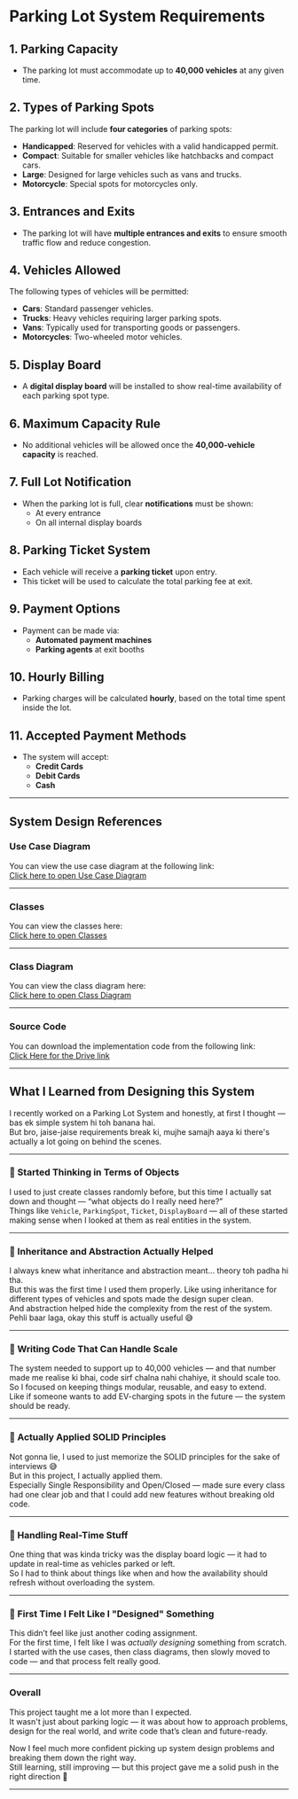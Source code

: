 # Parking Lot System Requirements

## 1. Parking Capacity
- The parking lot must accommodate up to **40,000 vehicles** at any given time.

## 2. Types of Parking Spots
The parking lot will include **four categories** of parking spots:
- **Handicapped**: Reserved for vehicles with a valid handicapped permit.
- **Compact**: Suitable for smaller vehicles like hatchbacks and compact cars.
- **Large**: Designed for large vehicles such as vans and trucks.
- **Motorcycle**: Special spots for motorcycles only.

## 3. Entrances and Exits
- The parking lot will have **multiple entrances and exits** to ensure smooth traffic flow and reduce congestion.

## 4. Vehicles Allowed
The following types of vehicles will be permitted:
- **Cars**: Standard passenger vehicles.
- **Trucks**: Heavy vehicles requiring larger parking spots.
- **Vans**: Typically used for transporting goods or passengers.
- **Motorcycles**: Two-wheeled motor vehicles.

## 5. Display Board
- A **digital display board** will be installed to show real-time availability of each parking spot type.

## 6. Maximum Capacity Rule
- No additional vehicles will be allowed once the **40,000-vehicle capacity** is reached.

## 7. Full Lot Notification
- When the parking lot is full, clear **notifications** must be shown:
  - At every entrance
  - On all internal display boards

## 8. Parking Ticket System
- Each vehicle will receive a **parking ticket** upon entry.
- This ticket will be used to calculate the total parking fee at exit.

## 9. Payment Options
- Payment can be made via:
  - **Automated payment machines**
  - **Parking agents** at exit booths

## 10. Hourly Billing
- Parking charges will be calculated **hourly**, based on the total time spent inside the lot.

## 11. Accepted Payment Methods
- The system will accept:
  - **Credit Cards**
  - **Debit Cards**
  - **Cash**

---

## System Design References

###  Use Case Diagram  
You can view the use case diagram at the following link:  
[Click here to open Use Case Diagram](https://viewer.diagrams.net/?tags=%7B%7D&lightbox=1&target=blank&highlight=0000ff&edit=_blank&layers=1&nav=1&dark=1#R%3Cmxfile%20pages%3D%222%22%3E%3Cdiagram%20name%3D%22Parking%20Lot%201%22%20id%3D%224mi7ojPFxWIzs0nfCwQq%22%3E7Vxbk6s2Ev41rso%2BDAUIcXmcGZ8kD9mqs5nd7OZRAxqbGkAOyGM7v34lEDeJc4w93Jx4Xsa0oIGvP3VLrRYr8Bwff0rRbvtPEuBoZerBcQXWK9M0gG6yf1xyEhLD0AvJJg0DIasFL%2BGfWAjL0%2FZhgLPWiZSQiIa7ttAnSYJ92pKhNCWH9mlvJGrfdYc2WBG8%2BChSpf8NA7oVUlPX64afcbjZlre2y5ZX5L9vUrJPxA0TkuCiJUalHnFqtkUBOTRE4MsKPKeE0OJXfHzGEQe2hKy47sdvtFbPnOKE9rngj%2BPRPPzrP9ZXH8KPt5eH3W%2FO5sGEhZoPFO0FGF%2BOFCdBJh6ankqQmPCRY82OXiPiv6%2FAExMJYxp2cfhjyO4J1jo72tKY%2FzTYzxwgHIgG9cHFu%2BCgZSbxGj9hEmOantgJh4ZxbAFriiNEw4%2B2JZEgxKa6tlL3lYTstqYu2GtbQo%2Fgrut4Gmwrycg%2B9bG4rgmwpMrVz6qiKN1gqqhiPxrvWYtyC15gTVsx5sq0IwbyU7ZDScuc9h97Trwnn0QkXYFHjuTmFf3AXoHdW5f%2B%2FSM3G%2BtYCX14Q3EYnYpLYpIQptrHjfYsZwRv1XfHQk7xkT6gKNwkRUPGcKCNpgPzKw8x8ytFc0K4IG8vH5P92hT%2FoeyIIAOIS%2FOeVB2VgMEcMiZZ89%2B8i0COCmTQnzvXqM4tyXqVGrNWUximaqkbCrtUDVGY5EdPGU3Ju%2FBJvNXIpW%2Bskz3nduOywuUwcQEwF0X4LX%2FYpw%2Bc0pD5uceqKQ6DIBLKmeHCZPNvsstbHoym9BehYg2a0l9zH1iLU0IRRa%2Fi2fVcFqFXHH0lWUhDUtwzLa962nHmZ%2BWLQm5OuBYtKX0mCXthFAqkMcroAWe0gUT91mGyxWlYtDUAZu%2BLj71MWDVV1qsdDeR9ujrTra2tn2oxsBvyQ2WiXAZho22LK9QKfXUTymrxpnF7mVr5YcWvprDNenGe0j0KJ8B8SuEHyr4kefjaTXOnfdiGFL8UnXstOmTDp3%2FTiwsbfM%2BPi9Yc2YbDhOV4oOHnK%2F%2B8bcTfKvx2%2BfmWU73UgzqKB33cYOGsm1CxYL7jP%2Fdx9OhT7kGrvvZLi%2F8sWBJKSbySOyNYUzICpKYEqa1CCjoRHQlQVwH0eZ8xPHB6s5i65syYeipJgzhMbgZQD7YBtecmael3Goi%2BnDKK45uF1JsdUlOBlKJ3zEd8of%2BOVY%2FKdLLpHp4k8ACpRzueipahTwqXOnTP%2FHzIvgC4qiCyHLjUsLJDp7grUs8JlNvRC6cFylQ9G3vD9%2FyttqEf4VnxctzzxPImhctQ4PJRGizKWXWRalqQVNfuo2w7L5O8pYFkKSCpAP0lM2qWIZnC9TTbbGvpm1JTHKon2WvkhJqpzgfHsyIzXnr6n2jKD37nLRosD9fH5pnr0znrF%2BD0CKNz0ETpsZ6uGVfSREnidlBubKaoIxKFKXlar53UK4xdJ%2FREOq9M5olUnjqHEGm8VhIvT%2BG1E3g8Tycl7wpRnbgrOBRJk5ciZVcl7Njjw6cVXK%2BURF0jTddO0tUpumGioORVnA4HD80OD%2B%2BO5eDVWfjd4AMaXE4OeqDD4HBCgwN1qex7sUCY9by3Z27P8Noe33bcMz4%2FP%2FrK0GbvhtNPBwLzikDQhT0cJjYAR9ecdneXA3%2Ff0ABsTzO9xp%2FkRSyNeZLqT3rSkWMG6FqvG4ZRlimNIbxzo4jLGLUQokDP0xw4DFMYDTRT0mVPu34LLhtu3gmhrsEDfRg2MEXavGSw1Gn2p8hwDGnBBVs3xXFBBcsThzUR%2BMGpcdCbBgW8PYZNC%2BGLbRjdo4yLvYesyJx2pmoBhS0R2fBFIZ3fy9TZEdnPnHaXFimq4dtcSRpLTdJ8hPjAJI%2B%2Bz3rPzNlk6zxc02aTLXUIvN8FiOKFIObIq99diBmTIqYO8VAQVJ0yJkH4xl8gzUGcs29KZOtak52YbOpgqAldimPywYmXj1MqMY9WM3MQLg1INTXVCSTqrHSZ0%2BMtADs1y%2BOjyN9HhdObvdvaUpbE0DvSJJPG1NLlNleyt4TH1Lc9v3pOekFHGtN7HQuOLpwSLXXBEWVZXqzJ3%2FU9TDYcrx2Zt2NaYHE0U2dHgmboA4VRUZNqo5hjkbxmu1VHveOcC5RdzJsWQHXsy%2Fw%2FLjzaEqpO5Iz%2F7IjZal9VAVrahHwh82xgW5oL6kSrbrVtC6y2xv7p3e%2FrnXgWXi463iny%2BdTd1ZxQFE1NAjUVo5DgvjL4mcAgzbDmXhm0e9T63A0%2B4Nq%2FNbfBB14Krty8YdktNw%2BBc7Gfb6z6VEs8v68aVUWXlhGdzemXDu%2FsMnOZpF5IxAGup5mg25dcPBBRdcGJi9XsgZeTl83KhXAIMru7EoWuHLd0qDImZtDA6893BvVgkONYQzGoQ9XUDOpRBnln0AhxzHEbNU62NFy6dnJ9Ru%2FU86oeFZd3bo0Q3xxvGD516ZqYQ466OnHn0BQRbigOdemamkM98jvDbwqROKGf4cTABcIzbhQxAdDctsVt4F7Hng5djqxrbPbck0XjJot67ISHXR8VGStZ5NzIpErX3ZaD0aDtTOtkyq6xkLAFoKVZ7W0I3tXbEDp0lfmaqRzPjUzNRufhQuiV7zcAw9Ar3wdhS%2FSatlzduZHZ2d%2BFXi6AWrkJ%2FbP0cgEbdMvea1p6uTcycbM9efe24w1Kr1uLonI9bF06dvHUz7SYdSRl%2BsQ0HKsG6NZouBB2WVLUu55dliM5y6kdnDkos75puLOrueWKwUIs7MnVPLal6VdO%2F125CLOs3JjKxpdlji7Y38k3Nrf6uwXNQfv7Wdp4PcOTvawaAE%2FergG9K7lly1VJ0%2BaV3Ms%2BOHQRtxwplkCwUG4ta%2BjjSdtZHCip6M0t%2BTtpcpAbm1tj1TvxLy60Rj3MgoPVtQ5Xt%2BQsilbyB%2BGgcyWtTOnrWlUN3VS0GqtgSZeqpaE%2BYLn0%2BS3ubk9aLeyjK3KVpXstraQMvCPvyLiaVivxvfPG6fWXzsGX%2FwM%3D%3C%2Fdiagram%3E%3Cdiagram%20id%3D%22A038mI5rNn6LkVU-p_f-%22%20name%3D%22Parking%20Lot%202%22%3E7V1bd6M4Ev41Pmf2ITncMY%2B%2BdGbmnHRvttM7O71vMii2TjBiQY7t%2BfUrcTMIfA1gwdAPHVNgFar6qqQqleSROlvvfg2Av%2FqKHeiOFMnZjdT5SFEMQ5boH0bZxxRNMxPKMkBOTJMPhFf0F0yI6WMb5MCw8CDB2CXILxJt7HnQJgUaCAK8LT72ht0iVx8sYYnwagO3TP0PcsgqoSqSdLjxG0TLVcraUpI7a5A%2BnRDCFXDwNkdSv4zUWYAxiT%2BtdzPoMvGlgom%2F93TkbvZmAfTIJV%2F450b7%2BSzJwc%2FJ5L%2F6ExgT%2FK8%2FH7S4lQ%2FgbpIejxTDpe1NffbKZJ8Iwvjfhr3ndA2CJfJG6kTyd9nlA8E%2BJWkRicAdeQAuWrKnbPpuMKDUQwv00zL5G%2FFZ5AhgTduZuuUrsAhJAKh%2BU2rxG9HVH3CFbPq6SbtUEAueF6X5PG0VsI6mwEvfUs6%2FcIUcFjhwYPCQ3JiE2GViPtHNa8TpwjeSybPcpIuoWEP4DdNnolYD5C371UUQhhRAP5D9Dskv%2F4j7%2BYEp%2F8peKgXGygcMCKImPIlBOI%2FQOU0gOY85TzF96s2N7PENUTuhUiJr%2Bmcu04%2FbFSLw1Qc2a3FLXVvGJm9uiQUydnCXIyXm9yvEa0iCPX0kuasoVuILEneoSmpC2OacyzihrXJ%2BJf0iSPzZMmv8YPH0Q2L0VzgAXRwHMANBeLn1dkXpsmVySlf0CqVrFUpXm1K6IY7SfwQb%2B72HaleyKYI4ajfFUfsfwOuj0jVFOKWPxVH6V0xwYO%2FpJK2PujdU4XQvyyXlf9kR6DlhSa6UOGHxEr1auNh%2Bp0KhpCQgk4348ikS5lwqCjTAG8%2BBTnID7hD5k31%2B1CU9uf4ZXSvj9Hq%2Byz083%2BcuXmCAaN8ZoiLaUcWEeBPY8FTflfhB6BQivKP6e5AeJUm1yhozEu0E0AUEfRQDwyqVJSxeMKLvfMCHalqPus5BROZUH3cr%2BWo%2BmCu3Ni42JStcU4RaLiQnmkofxG9vISw8E4EtE9En8KdUOB8OeC7y6KcpjWLwexZjM1gxy51hFzMoeDh6iDNz3heskeO4UWPUumlM9IP5hvmDfKA8R1%2BcqwfK98QM1QjIBBCwiN6Mgc8FC%2Bi%2B4BARhFn7Qfzs1GcCjISnT0f6PKIEZIY9FqSiCKgQhGQLQ5L1LO0J8lYU4qQmnyNpnM%2BRrbLPMcwKnzNuyuVUTTKO%2B5pEsce9iUdfKnYnkiSnhNif6Nn1wZ9EV%2Fv81cUeJbaXOjxKTvZ6hej1mhwK9VaPY03K%2Fsmcb9E4HV%2FsW840LFtcw0c8TW1epGoK0wlIiYIUxbAeNeXI7ORqeCgmFRQ%2F%2BlhGu5iwBkx8DhMan4u6HRCaJT%2FKxn0Bkc5%2B6gYEBwaNAv9vPeiYcm2wMWUBYFM1Q%2B3oAsgLCN7pjPbVx%2BSK%2BLqrSwSM02XLH3UyDZ8CCGPGC4zdfomUGtrvF3WwMzmZ0oKLLlXkZFpdcFHLOZm7eZzfgOdQxfk%2BHfd6l5CjYQqnfHNcofxWE3KqQMPNDK%2F9eETpmeIP1SMCKV4VR%2FHPbErVQ7VrfAJeALULVF%2FT89UXPhMqgPKraiuG7HeN2W%2Bd17lS1nmr2W%2B1qrKiE2mps4mIFM2iJCIkjSWpOf2bN6e8q1rjYdJwLkLt7NKJKJhQzHKeOxsHrs9zj8t5blNpNz%2BlDmsfn8SEztdh3Q4IXSonLFsHREMLH%2FfOc4s2vJh8JdftsDGV%2B8NGK8Om%2BUqgg7PRFTOPL5l6H6tdfKVmcg2%2B6iv9GWtUBDwCbi79qWjN4KOYhvGUmpkIge1n100mtk1xe0UirKv5%2FU0IAw%2Bs4R0WTvztPZZrQKzZVxrYbsKY%2F6RAaqnzMAhZCM34v8Sfe4WrAIbU1YAw3NKXSLfr9GL1qFiuqUlyOb9QuXokN5ZU0ssZxTZLeke5gt7RyWLe3OBfGPrPDPtH9Xa24DcN1c5OBdKx6y5TAYlblNJk8%2Bb4VDvXVNOTgHKCc8BiLBmzC1jkF0w0%2BfbQ2DrXVNNYFGhzU1KIM1nCv8Ossq1JVIBtGIbFPcE9mGTwdZiaUlHCn5l8O3uCBdozNnHWyOu%2FEQHHyZXvXVZgVi%2F7L3ToA54Nz5tWI9x36GyvO2PSsiycSafMrjdpepfpsvj%2FibEgTqx4izCWpjSQhCLNUei7YD%2FFIHD65ULTgmBUmHQ1OiXhPfZX4I8K6cfXJNtFjVZ6RiEp3s17fC4%2FKfGEPmkqXOEtKzM%2BCO742S5Nj7SK9EtI%2F%2F7Y%2B%2FAWNYVxsb109oya%2BoVIA%2BbkzZ42rvsNE%2FRGh0NWrNOjE3NkPgVnVBRwq1UlPs2l4AyBKrjZrG3f%2F%2Bnxhb69ex1bQlKMaBOTjoldN15%2BHmwZZeNteR4sUEFuFPMMptvVjlEIIQcQ2LtT6koZKQHMVqBj6o556J7aL4n6mR422V5wRdAavpJots0YM0ujHBm1pRdgS0h3fQGwjspSYu54s3DbYuyD%2FRqmnF%2BSi3ZYf8SHuF5%2BtmmdEVWuTCS27lNVIp1x56pUDKH07ETic%2B482y5Tvz8X6ATK0SfLxyptpKeDwd1cUt42E2m3WsLF3H54z8GALc6EFInY%2B%2F0elXSZ1QSngd1dr6hVndZY6RWlxryiQDUMMxCuLvdnnVF7ptFU7aZZofZ2D2MWaLV9VlwV6ovWtbEumtbNqiQyJ9Bhc%2FBnine5DTy6UbEhXFUrdN7U5mCz6gyI43WSZ7duZZWQmqaMDrWQD9KjrIxH7Z20mw5bomzdkkzex99%2B1GEZRFqxqYbLGs2qfLUwmDmye3B0uqy25p1dqScVBX46tzfrMNhcX1Wrl%2BDX7pZ0874V3tI4h1HpUbGUFt3aLbiqb5sA78NKG%2Fwu3y7IpfN1nXeHTYOoI8ke6G3WlyV6SqkHkdI9DvqobCj1dRPlSIzPDgRzqenkI4CosZraP5lDGBgNjLrN6Akgd7CdgdHA6HpG%2F%2FZeABpsZ2A0MLqa0QuNq4oLQZ3sxsBoYNQ%2Bo%2B%2FwLc49HGm%2BM0scEreXW7fSE7XOLXE0VyhvCrSeOfpc4H%2Fs2JhFBT47F%2FhP7ChV1XFTHhgNjDJGMxeHQzA%2BMOoRo6kL7He2O3HA9cBoYHQ9o29scbzr83xV40qZLP3SeT7%2FW8P1zfMFqmAbfW6ef6Tuf1EBzc5N8zuPff43PnTr0t%2F4MJqC%2FlgRB%2FrJxrTvUW26kNCtsSB9hTdBeIeNCAGT7oVsuydVavb2xqVdnEQbPdJNrUd3%2FXXGdfDDpqFUHeXa6p7WsUA%2FCZa4jmdMXvc0wFj333%2BswW4GWJ0z2Z%2FBeO2se7sjXohT5O7AmRXP5TeFX3GWR%2B3vEp2ttHHdHp2QqXK%2F4GJoFecRKGkYVAh5bpj30csAM5EeSiBpV1ZfsQPZE%2F8H%3C%2Fdiagram%3E%3Cdiagram%20id%3D%222JbYtx7kbXOYMD5rNI6i%22%20name%3D%22Parking%20Lot%203%22%3E7V1bc6M4Fv41rpp9iAuJi%2BHRiTs7s9WZ6mqnemcesVFsKhgxICf2%2FvqVuCNhGxNuJumHjjnGktC56JzvSIeJ%2FLA7%2FNs3ve0TtpAzgZJ1mMiLCYQygAr9wyjHiAI1LaZsfNuKaCAjLO3%2FoZgoxdS9baGgcCPB2CG2VySuseuiNSnQTN%2FH78XbXrBT7NUzN0ggLNemI1L%2Fa1tkG1OhJGVf%2FI7szTbpWku%2B2ZnJ3TEh2JoWfs%2BR5G8T%2BcHHmESfdocH5LDpSyYm%2Bt3jiW%2FTkfnIJVV%2B8PMwP%2F4ir%2F%2BsjLfdfvef4OFp9XwXt%2FJmOvv4iSdQc2h79x4bMjnGE6H9s2fjvN%2BZ%2FsZ2J%2FJc8g7p5R3BHiUpIYmgA7kzHXvD7lrTsSGfUrMW6KdN%2FDfsZ5UQfpj%2Bq%2B1uvmOyPAYE7ZIb6BOt%2BB9RmsfTtj4bcSJBSXcg33PJA62wbyH%2FLv5iHmCHzdeZ8V4zLw56IenEiE3uzMOD6Zlrm1D1mDNWUU6eecIGu2YPWaHH25tT07K%2BucQ33TX67V%2FRM66owehoWlnvB5v00PMGkViBnu31K0qHUCB2NJZgi98f945zeRpgoVP4hnxiU%2BM7j8zHIrQr97ExWUS93mN614sTWtIXm1o4KqVkR%2F8sAP34vrUJWlKdYi2%2B00Up7Ya1jQ4nbSdILTJdzBDeIeIf6S3JD4xZbMXjhQwoyQr1ni0LUFUj2ra4IsTLUbwUbdLWM2NNP8T2%2BgrbDQdnu3%2BaBI3fbG%2Fx3g8iybbwfuWgjtTKZ7Nbsdvbm1Wq9uu9Qx9xvsN7N7VfJxeoWzEdUAKzqVo0HnqJ8UjtRN54GG3ZDnk4toMt18fxW43RelzU87ja5bgZ5ZWBNDTVVQakutTX%2FdLcm30wKkK2RVfcovq%2BYTqC29ZaVeG9dbVvrVWHo7X0r7ljU%2B2IV%2BYqoMHzmqTU4i%2FiK2rijzvkfgLdN0NntAdnPyAm2QfJghrO9jIiddM%2FsXeIjoFxPXz2MLJ7ZNSuBuCbbkAlEbt%2FxPaXSiZ1KzrqPtUa%2F7xg34pNBKrEBSEzpaJNBFJbRlEbjlF8MINtdXN2M1yXteJKCCWthOtKCdfltpg%2BGxLTfWuETNd0dWhM10uYzs2nY7soXPh8%2FJom29g0sYl7wA6mTF24OLyJm2WeFTvbspywMZZdoaEoY83iDmSU7%2BEPF3JG%2BRnPAiP5mC615iocmcRcI3OFnB84sImNWft%2BdO%2B9h2lMEE6Vej9RFyHFJw%2FYZU6UHXILmQF5pytp%2BmTJk9juFvk2aYjlCuQ83hSwzrFclktYrrfEceMyx5FrzVmONuNrTjl86nhZyIo5gGik%2BRf7PFUUGF%2F%2FzXgqTQF9hIiwOOTuXhxzFz%2FoVNPHYnYhpEVDQZaQ%2FOUmnA4X7%2F01urSGiYzJTbtaMusJzUeOSey34jDKeBH38AOHUWjKdzjj7bvCqXD0APHv8ulhvqkSEVKKTRFqehERmgrFI330%2BhKTICvDFBnEYMq%2F4p7Ci7%2Fz32QNhVfH%2FFV96Ytm%2FJJd7U36Zio8sdBcLX0zVZA%2BvVvpE7dCfDsQKm%2FBOSFcOXj9GvI52bwCtOjyMVzuQ35XEFFV0nMiKk2hAfs0apfFKo0UmrZgwIB1ZUg1uKZ03hi2LUMDSsl%2BFOX5hbb22vkE6VzHptMaoD9xVZTh9h7RDAIqQGODeQHgglugKKrg9AK9S5gXDCixSqPbPFo4kuhW1Tmma4YY6XQb3IIBpeSe%2Ff36dYRs1%2FlE7ADYPqCczi%2FTHSHTgSQPj%2BsDAq2fMMH%2B%2BkjdtDEyH%2FJZ3AEwXwSvOw0S1UkhSNST6xowBoNF1EkOygBTSZpN%2BoUzogDqpEjcSXSMsiEKQWPBqCJNAZcn02Q4hTMj%2BadzsETl6BTKxlSXsn9F6ASoPHRyIlbNGk5uxC8vAWonnv2C7VuF7TUe9NJk0cJpsxIL1xZqDxqG7TNrI0lF4HSqgr6NTa%2FgqaZQc6Bk5gBwklDXzlxqV%2B4WVk3AvJsXqL7kRJ8ZUwWe5icPZVSVE12nM5Yta4bBy4nWrZyUnUT8kpMrfJd0m86HRYM2BagbNBzZKIPVG5ANTi4UVf%2FUKxKQ%2BQxwfQmS4bAkaECw7EcTM%2FHxiqWHyRVR%2F62mLuw%2BNn%2FawaOPULUzvLc3pVTR%2Fqj0gDeDFAE%2BjkrrM%2FSWCIIDygn8broWZZzn0SVwdDChrnF4jVR21qNTlBAOKDHwgHdetKCMjO9AMobH%2BAHlBr4zj2qEbJd5fHYAbB%2FQlvZxp4RUODzmf2HkrWLkhlxkuVGSBOwUIoefCCKHvQIShqycg7IlpSZEfr5dw%2BgWIU8s083LU3%2FIp6ZMFXhiYbge%2FNTUqapzItEtXCV%2FgeEfhTL1U47C9VCmrp2BMjsXjc%2BChfe79ACNPy5dX4A0aVACJELhnW5hyh%2FFkqaz9NxLL%2BdcKghZc3uLNGNq6JxQ6XWFirXGSSjkz%2Bm3LUm1IU76LYt8i%2F%2BfqcQQZT%2FcVRDFkdIXaVCkhR14jnm8x8Xj9CNIlVQs%2FdRgj16W3Yu6fjK9Yo5wGWfCqNJK3%2B2AFL%2FNZQf5JKLEE8bEqbDmrI9QNnGnDzi1Ufa3MO%2FSbwH9%2B3z0UB02BVFmV7p4UKv5SaTreTwyVr%2F3T0zsF3ttMmhoRMfGDP5QASjZdSmXQUqgNRRRHlDK6FT9xgsg8q1aDhI%2BZ3L8sztLz2ppLfussMV8614H0FtxNS8uX5evrtZR12%2FRserqp42bNO%2B5mnKRdp8rKXcz9lys9ghFe15e2YyvD9CcPR9QJrjoeRSvqmw4m6%2FXoZ6OfiXYB8h3zR3qQTW99z72uZkRZ5c5uzAvkDp6eOQHOMYFfkSfRyVXPgrY2zmC4J0OYjwvxYAzLhtvlJWZK9t116If3e8BzUkO25ycxTWzlEzxEObkPOreIPaZrH0XkXj5comzpkBSqPLH%2FEHdakDZpoCTTbWNj4o7Q75k8cRUGQOURZ0vLyOYraqyKEv8yQqhqbZlsWzTSr%2F4wnzzKSqId%2BVD%2BXiNgqBY42kEPobBaw6sWra6vRdwlG3Y6UmX5tbOdsevRBzA3sdr%2FXp%2FqeBoVFrAawag0uKGKyDMaM5Jwx5yi5OVc9fYDoeAruckuduyzR12rectY330VXKvkhBi5y5sinpUy7hb7JMt3mDXdL5l1Et7hFeYELw76RuCvGc4vVBCJvUN855hzlFs3zesumFIOSt1STOxzMnNuIiQL0an8nswKocrCq8VQlMtu4jJDspPoQNSHR3gt04OTweiNGK3SgAEF02pfWx8JlT05JtqWwnE3XEjVoKpMsvDBGAqQfm8KpyvKFaAD6ThqQfsYYkQQn%2Bt7p6%2FDEs92VTb2iHu%2BBuvdrB6eMV6e7o2ZuWQe1AOWSjxWFs5VKH8TdfKUbaFpxLOmxPqvKp8VL6jiK8KPgzOy3X%2FMpzI24cLSIJmXB7BEst1oWEgqIDQVNtyW7ZVYaQ2%2FcbSIpVNdw%2BxLxAqcsu1X%2F5i8Kk6oakBFENVyk75j1ZPZCOnKKzu7oU1ovobk4YYN8M%2BnB9J5aqiKbXBI0lQIFBNgaj8mcfcbfGx%2FzODFnqKl6vTx9%2F4mP76X8DYt8o0Ohp3s%2FpdoZBDjdePFdFWeB5qalr0%2Bzo%2BCRXeG5drO%2FYCMKrwJzHbdpCaLfhQlcf98e7ihNfnndwxnpeM%2FNPyTpjw6ntWBBXumnfNVkEYPO80%2FlxSbd6VNNVxUJm8GPKz8M4wjKk2a4p9pa11zcGykrkfd4duLAKPMb3aibfOqlXw4GftFJz4ToqOX6KplpUVOC14feOorJ5HIZesGRWFmouKlUtx8ckYu8UCGckbTZvKPH9U0BVeOtOzXte%2F75qPMtWZ2pCg00sfsz1c2e2%2B6W2fsIXYHf8H%3C%2Fdiagram%3E%3C%2Fmxfile%3E#%7B%22pageId%22%3A%224mi7ojPFxWIzs0nfCwQq%22%7D)

---

###  Classes  
You can view the classes here:  
[Click here to open Classes](https://viewer.diagrams.net/?tags=%7B%7D&lightbox=1&highlight=0000ff&edit=_blank&layers=1&nav=1&page-id=A038mI5rNn6LkVU-p_f-&dark=1#R%3Cmxfile%20pages%3D%222%22%3E%3Cdiagram%20name%3D%22Parking%20Lot%201%22%20id%3D%224mi7ojPFxWIzs0nfCwQq%22%3E7Vxbk6s2Ev41rso%2BDAUIcXmcGZ8kD9mqs5nd7OZRAxqbGkAOyGM7v34lEDeJc4w93Jx4Xsa0oIGvP3VLrRYr8Bwff0rRbvtPEuBoZerBcQXWK9M0gG6yf1xyEhLD0AvJJg0DIasFL%2BGfWAjL0%2FZhgLPWiZSQiIa7ttAnSYJ92pKhNCWH9mlvJGrfdYc2WBG8%2BChSpf8NA7oVUlPX64afcbjZlre2y5ZX5L9vUrJPxA0TkuCiJUalHnFqtkUBOTRE4MsKPKeE0OJXfHzGEQe2hKy47sdvtFbPnOKE9rngj%2BPRPPzrP9ZXH8KPt5eH3W%2FO5sGEhZoPFO0FGF%2BOFCdBJh6ankqQmPCRY82OXiPiv6%2FAExMJYxp2cfhjyO4J1jo72tKY%2FzTYzxwgHIgG9cHFu%2BCgZSbxGj9hEmOantgJh4ZxbAFriiNEw4%2B2JZEgxKa6tlL3lYTstqYu2GtbQo%2Fgrut4Gmwrycg%2B9bG4rgmwpMrVz6qiKN1gqqhiPxrvWYtyC15gTVsx5sq0IwbyU7ZDScuc9h97Trwnn0QkXYFHjuTmFf3AXoHdW5f%2B%2FSM3G%2BtYCX14Q3EYnYpLYpIQptrHjfYsZwRv1XfHQk7xkT6gKNwkRUPGcKCNpgPzKw8x8ytFc0K4IG8vH5P92hT%2FoeyIIAOIS%2FOeVB2VgMEcMiZZ89%2B8i0COCmTQnzvXqM4tyXqVGrNWUximaqkbCrtUDVGY5EdPGU3Ju%2FBJvNXIpW%2Bskz3nduOywuUwcQEwF0X4LX%2FYpw%2Bc0pD5uceqKQ6DIBLKmeHCZPNvsstbHoym9BehYg2a0l9zH1iLU0IRRa%2Fi2fVcFqFXHH0lWUhDUtwzLa962nHmZ%2BWLQm5OuBYtKX0mCXthFAqkMcroAWe0gUT91mGyxWlYtDUAZu%2BLj71MWDVV1qsdDeR9ujrTra2tn2oxsBvyQ2WiXAZho22LK9QKfXUTymrxpnF7mVr5YcWvprDNenGe0j0KJ8B8SuEHyr4kefjaTXOnfdiGFL8UnXstOmTDp3%2FTiwsbfM%2BPi9Yc2YbDhOV4oOHnK%2F%2B8bcTfKvx2%2BfmWU73UgzqKB33cYOGsm1CxYL7jP%2Fdx9OhT7kGrvvZLi%2F8sWBJKSbySOyNYUzICpKYEqa1CCjoRHQlQVwH0eZ8xPHB6s5i65syYeipJgzhMbgZQD7YBtecmael3Goi%2BnDKK45uF1JsdUlOBlKJ3zEd8of%2BOVY%2FKdLLpHp4k8ACpRzueipahTwqXOnTP%2FHzIvgC4qiCyHLjUsLJDp7grUs8JlNvRC6cFylQ9G3vD9%2FyttqEf4VnxctzzxPImhctQ4PJRGizKWXWRalqQVNfuo2w7L5O8pYFkKSCpAP0lM2qWIZnC9TTbbGvpm1JTHKon2WvkhJqpzgfHsyIzXnr6n2jKD37nLRosD9fH5pnr0znrF%2BD0CKNz0ETpsZ6uGVfSREnidlBubKaoIxKFKXlar53UK4xdJ%2FREOq9M5olUnjqHEGm8VhIvT%2BG1E3g8Tycl7wpRnbgrOBRJk5ciZVcl7Njjw6cVXK%2BURF0jTddO0tUpumGioORVnA4HD80OD%2B%2BO5eDVWfjd4AMaXE4OeqDD4HBCgwN1qex7sUCY9by3Z27P8Noe33bcMz4%2FP%2FrK0GbvhtNPBwLzikDQhT0cJjYAR9ecdneXA3%2Ff0ABsTzO9xp%2FkRSyNeZLqT3rSkWMG6FqvG4ZRlimNIbxzo4jLGLUQokDP0xw4DFMYDTRT0mVPu34LLhtu3gmhrsEDfRg2MEXavGSw1Gn2p8hwDGnBBVs3xXFBBcsThzUR%2BMGpcdCbBgW8PYZNC%2BGLbRjdo4yLvYesyJx2pmoBhS0R2fBFIZ3fy9TZEdnPnHaXFimq4dtcSRpLTdJ8hPjAJI%2B%2Bz3rPzNlk6zxc02aTLXUIvN8FiOKFIObIq99diBmTIqYO8VAQVJ0yJkH4xl8gzUGcs29KZOtak52YbOpgqAldimPywYmXj1MqMY9WM3MQLg1INTXVCSTqrHSZ0%2BMtADs1y%2BOjyN9HhdObvdvaUpbE0DvSJJPG1NLlNleyt4TH1Lc9v3pOekFHGtN7HQuOLpwSLXXBEWVZXqzJ3%2FU9TDYcrx2Zt2NaYHE0U2dHgmboA4VRUZNqo5hjkbxmu1VHveOcC5RdzJsWQHXsy%2Fw%2FLjzaEqpO5Iz%2F7IjZal9VAVrahHwh82xgW5oL6kSrbrVtC6y2xv7p3e%2FrnXgWXi463iny%2BdTd1ZxQFE1NAjUVo5DgvjL4mcAgzbDmXhm0e9T63A0%2B4Nq%2FNbfBB14Krty8YdktNw%2BBc7Gfb6z6VEs8v68aVUWXlhGdzemXDu%2FsMnOZpF5IxAGup5mg25dcPBBRdcGJi9XsgZeTl83KhXAIMru7EoWuHLd0qDImZtDA6893BvVgkONYQzGoQ9XUDOpRBnln0AhxzHEbNU62NFy6dnJ9Ru%2FU86oeFZd3bo0Q3xxvGD516ZqYQ466OnHn0BQRbigOdemamkM98jvDbwqROKGf4cTABcIzbhQxAdDctsVt4F7Hng5djqxrbPbck0XjJot67ISHXR8VGStZ5NzIpErX3ZaD0aDtTOtkyq6xkLAFoKVZ7W0I3tXbEDp0lfmaqRzPjUzNRufhQuiV7zcAw9Ar3wdhS%2FSatlzduZHZ2d%2BFXi6AWrkJ%2FbP0cgEbdMvea1p6uTcycbM9efe24w1Kr1uLonI9bF06dvHUz7SYdSRl%2BsQ0HKsG6NZouBB2WVLUu55dliM5y6kdnDkos75puLOrueWKwUIs7MnVPLal6VdO%2F125CLOs3JjKxpdlji7Y38k3Nrf6uwXNQfv7Wdp4PcOTvawaAE%2FergG9K7lly1VJ0%2BaV3Ms%2BOHQRtxwplkCwUG4ta%2BjjSdtZHCip6M0t%2BTtpcpAbm1tj1TvxLy60Rj3MgoPVtQ5Xt%2BQsilbyB%2BGgcyWtTOnrWlUN3VS0GqtgSZeqpaE%2BYLn0%2BS3ubk9aLeyjK3KVpXstraQMvCPvyLiaVivxvfPG6fWXzsGX%2FwM%3D%3C%2Fdiagram%3E%3Cdiagram%20id%3D%22A038mI5rNn6LkVU-p_f-%22%20name%3D%22Parking%20Lot%202%22%3E7V1bd6M4Ev41Pmf2ITncMY%2B%2BdGbmnHRvttM7O71vMii2TjBiQY7t%2BfUrcTMIfA1gwdAPHVNgFar6qqQqleSROlvvfg2Av%2FqKHeiOFMnZjdT5SFEMQ5boH0bZxxTN1BLKMkBOTJMPhFf0F0yI6WMb5MCw8CDB2CXILxJt7HnQJgUaCAK8LT72ht0iVx8sYYnwagO3TP0PcsgqoSqSdLjxG0TLVcraUpI7a5A%2BnRDCFXDwNkdSv4zUWYAxiT%2BtdzPoMvGlgom%2F93TkbvZmAfTIJV%2F450b7%2BSzJwc%2FJ5L%2F6ExgT%2FK8%2FH7S4lQ%2FgbpIejxTDpe1NffbKZJ8Iwvjfhr3ndA2CJfJG6kTyd9nlA8E%2BJWkRicAdeQAuWrKnbPpuMKDUQwv00zL5G%2FFZ5AhgTduZuuUrsAhJAKh%2BU2rxG9HVH3CFbPq6SbtUEAueF6X5PG0VsI6mwEvfUs6%2FcIUcFjhwYPCQ3JiE2GViPtHNa8TpwjeSybPcpIuoWEP4DdNnolYD5C371UUQhhRAP5D9Dskv%2F4j7%2BYEp%2F8peKgXGygcMCKImPIlBOI%2FQOU0gOY85TzF96s2N7PENUTuhUiJr%2Bmcu04%2FbFSLw1Qc2a3FLXVvGJm9uiQUydnCXIyXm9yvEa0iCPX0kuasoVuILEneoSmpC2OacyzihrXJ%2BJf0iSPzZMmv8YPH0Q2L0VzgAXRwHMANBeLn1dkXpsmVySlf0CqVrFUpXm1K6IY7SfwQb%2B72HaleyKYI4ajfFUfsfwOuj0jVFOKWPxVH6V0xwYO%2FpJK2PujdU4XQvyyXlf9kR6DlhSa6UOGHxEr1auNh%2Bp0KhpCQgk4348ikS5lwqCjTAG8%2BBTnID7hD5k31%2B1CU9uf4ZXSvj9Hq%2Byz083%2BcuXmCAaN8ZoiLaUcWEeBPY8FTflfhB6BQivKP6e5AeJUm1yhozEu0E0AUEfRQDwyqVJSxeMKLvfMCHalqPus5BROZUH3cr%2BWo%2BmCu3Ni42JStcU4RaLiQnmkofxG9vISw8E4EtE9En8KdUOB8OeC7y6KcpjWLwexZjM1gxy51hFzMoeDh6iDNz3heskeO4UWPUumlM9IP5hvmDfKA8R1%2BcqwfK98QM1QjIBBCwiN6Mgc8FC%2Bi%2B4BARhFn7Qfzs1GcCjISnT0f6PKIEZIY9FqSiCKgQhGQLQ5L1LO0J8lYU4qQmnyNpnM%2BRrbLPMcwKnzNuyuVUTTKO%2B5pEsce9iUdfKnYnkiSnhNif6Nn1wZ9EV%2Fv81cUeJbaXOjxKTvZ6hej1mhwK9VaPY03K%2Fsmcb9E4HV%2FsW840LFtcw0c8TW1epGoK0wlIiYIUxbAeNeXI7ORqeCgmFRQ%2F%2BlhGu5iwBkx8DhMan4u6HRCaJT%2FKxn0Bkc5%2B6gYEBwaNAv9vPeiYcm2wMWUBYFM1Q%2B3oAsgLCN7pjPbVx%2BSK%2BLqrSwSM02XLH3UyDZ8CCGPGC4zdfomUGtrvF3WwMzmZ0oKLLlXkZFpdcFHLOZm7eZzfgOdQxfk%2BHfd6l5CjYQqnfHNcofxWE3KqQMPNDK%2F9eETpmeIP1SMCKV4VR%2FHPbErVQ7VrfAJeALULVF%2FT89UXPhMqgPKraiuG7HeN2W%2Bd17lS1nmr2W%2B1qrKiE2mps4mIFM2iJCIkjSWpOf2bN6e8q1rjYdJwLkLt7NKJKJhQzHKeOxsHrs9zj8t5blNpNz%2BlDmsfn8SEztdh3Q4IXSonLFsHREMLH%2FfOc4s2vJh8JdftsDGV%2B8NGK8Om%2BUqgg7PRFTOPL5l6H6tdfKVmcg2%2B6iv9GWtUBDwCbi79qWjN4KOYhvGUmpkIge1n100mtk1xe0UirKv5%2FU0IAw%2Bs4R0WTvztPZZrQKzZVxrYbsKY%2F6RAaqnzMAhZCM34v8Sfe4WrAIbU1YAw3NKXSLfr9GL1qFiuqUlyOb9QuXokN5ZU0ssZxTZLeke5gt7RyWLe3OBfGPrPDPtH9Xa24DcN1c5OBdKx6y5TAYlblNJk8%2Bb4VDvXVNOTgHKCc8BiLBmzC1jkF0w0%2BfbQ2DrXVNNYFGhzU1KIM1nCv8Ossq1JVIBtGIbFPcE9mGTwdZiaUlHCn5l8O3uCBdozNnHWyOu%2FEQHHyZXvXVZgVi%2F7L3ToA54Nz5tWI9x36GyvO2PSsiycSafMrjdpepfpsvj%2FibEgTqx4izCWpjSQhCLNUei7YD%2FFIHD65ULTgmBUmHQ1OiXhPfZX4I8K6cfXJNtFjVZ6RiEp3s17fC4%2FKfGEPmkqXOEtKzM%2BCO742S5Nj7SK9EtI%2F%2F7Y%2B%2FAWNYVxsb109oya%2BoVIA%2BbkzZ42rvsNE%2FRGh0NWrNOjE3NkPgVnVBRwq1UlPs2l4AyBKrjZrG3f%2F%2Bnxhb69ex1bQlKMaBOTjoldN15%2BHmwZZeNteR4sUEFuFPMMptvVjlEIIQcQ2LtT6koZKQHMVqBj6o556J7aL4n6mR422V5wRdAavpJots0YM0ujHBm1pRdgS0h3fQGwjspSYu54s3DbYuyD%2FRqmnF%2BSi3ZYf8SHuF5%2BtmmdEVWuTCS27lNVIp1x56pUDKH07ETic%2B482y5Tvz8X6ATK0SfLxyptpKeDwd1cUt42E2m3WsLF3H54z8GALc6EFInY%2B%2F0elXSZ1QSngd1dr6hVndZY6RWlxryiQDUMMxCuLvdnnVF7ptFU7aZZofZ2D2MWaLV9VlwV6ovWtbEumtbNqiQyJ9Bhc%2FBnine5DTy6UbEhXFUrdN7U5mCz6gyI43WSZ7duZZWQmqaMDrWQD9KjrIxH7Z20mw5bomzdkkzex99%2B1GEZRFqxqYbLGs2qfLUwmDmye3B0uqy25p1dqScVBX46tzfrMNhcX1Wrl%2BDX7pZ0874V3tI4h1HpUbGUFt3aLbiqb5sA78NKG%2Fwu3y7IpfN1nXeHTYOoI8ke6G3WlyV6SqkHkdI9DvqobCj1dRPlSIzPDgRzqenkI4CosZraP5lDGBgNjLrN6Akgd7CdgdHA6HpG%2F%2FZeABpsZ2A0MLqa0QuNq4oLQZ3sxsBoYNQ%2Bo%2B%2FwLc49HGm%2BM0scEreXW7fSE7XOLXE0VyhvCrSeOfpc4H%2Fs2JhFBT47F%2FhP7ChV1XFTHhgNjDJGMxeHQzA%2BMOoRo6kL7He2O3HA9cBoYHQ9o29scbzr83xV40qZLP3SeT7%2FW8P1zfMFqmAbfW6ef6Tuf1EBzc5N8zuPff43PnTr0t%2F4MJqC%2FlgRB%2FrJxrTvUW26kNCtsSB9hTdBeIeNCAGT7oVsuydVavb2xqVdnEQbPdJNrUd3%2FXXGdfDDpqFUHeXa6p7WsUA%2FCZa4jmdMXvc0wFj333%2BswW4GWJ0z2Z%2FBeO2se7sjXohT5O7AmRXP5TeFX3GWR%2B3vEp2ttHHdHp2QqXK%2F4GJoFecRKGkYVAh5bpj30csAM5EeSiBpV1ZfsQPZE%2F8H%3C%2Fdiagram%3E%3Cdiagram%20id%3D%222JbYtx7kbXOYMD5rNI6i%22%20name%3D%22Parking%20Lot%203%22%3E7V1bc6M4Fv41rpp9iAuJi%2BHRiTs7s9WZ6mqnemcesVFsKhgxICf2%2FvqVuCNhGxNuJumHjjnGktC56JzvSIeJ%2FLA7%2FNs3ve0TtpAzgZJ1mMiLCYQygAr9wyjHiAI1LaZsfNuKaCAjLO3%2FoZgoxdS9baGgcCPB2CG2VySuseuiNSnQTN%2FH78XbXrBT7NUzN0ggLNemI1L%2Fa1tkG1OhJGVf%2FI7szTbpWku%2B2ZnJ3TEh2JoWfs%2BR5G8T%2BcHHmESfdocH5LDpSyYm%2Bt3jiW%2FTkfnIJVV%2B8PMwP%2F4ir%2F%2BsjLfdfvef4OFp9XwXt%2FJmOvv4iSdQc2h79x4bMjnGE6H9s2fjvN%2BZ%2FsZ2J%2FJc8g7p5R3BHiUpIYmgA7kzHXvD7lrTsSGfUrMW6KdN%2FDfsZ5UQfpj%2Bq%2B1uvmOyPAYE7ZIb6BOt%2BB9RmsfTtj4bcSJBSXcg33PJA62wbyH%2FLv5iHmCHzdeZ8V4zLw56IenEiE3uzMOD6Zlrm1D1mDNWUU6eecIGu2YPWaHH25tT07K%2BucQ33TX67V%2FRM66owehoWlnvB5v00PMGkViBnu31K0qHUCB2NJZgi98f945zeRpgoVP4hnxiU%2BM7j8zHIrQr97ExWUS93mN614sTWtIXm1o4KqVkR%2F8sAP34vrUJWlKdYi2%2B00Up7Ya1jQ4nbSdILTJdzBDeIeIf6S3JD4xZbMXjhQwoyQr1ni0LUFUj2ra4IsTLUbwUbdLWM2NNP8T2%2BgrbDQdnu3%2BaBI3fbG%2Fx3g8iybbwfuWgjtTKZ7Nbsdvbm1Wq9uu9Qx9xvsN7N7VfJxeoWzEdUAKzqVo0HnqJ8UjtRN54GG3ZDnk4toMt18fxW43RelzU87ja5bgZ5ZWBNDTVVQakutTX%2FdLcm30wKkK2RVfcovq%2BYTqC29ZaVeG9dbVvrVWHo7X0r7ljU%2B2IV%2BYqoMHzmqTU4i%2FiK2rijzvkfgLdN0NntAdnPyAm2QfJghrO9jIiddM%2FsXeIjoFxPXz2MLJ7ZNSuBuCbbkAlEbt%2FxPaXSiZ1KzrqPtUa%2F7xg34pNBKrEBSEzpaJNBFJbRlEbjlF8MINtdXN2M1yXteJKCCWthOtKCdfltpg%2BGxLTfWuETNd0dWhM10uYzs2nY7soXPh8%2FJom29g0sYl7wA6mTF24OLyJm2WeFTvbspywMZZdoaEoY83iDmSU7%2BEPF3JG%2BRnPAiP5mC615iocmcRcI3OFnB84sImNWft%2BdO%2B9h2lMEE6Vej9RFyHFJw%2FYZU6UHXILmQF5pytp%2BmTJk9juFvk2aYjlCuQ83hSwzrFclktYrrfEceMyx5FrzVmONuNrTjl86nhZyIo5gGik%2BRf7PFUUGF%2F%2FzXgqTQF9hIiwOOTuXhxzFz%2FoVNPHYnYhpEVDQZaQ%2FOUmnA4X7%2F01urSGiYzJTbtaMusJzUeOSey34jDKeBH38AOHUWjKdzjj7bvCqXD0APHv8ulhvqkSEVKKTRFqehERmgrFI330%2BhKTICvDFBnEYMq%2F4p7Ci7%2Fz32QNhVfH%2FFV96Ytm%2FJJd7U36Zio8sdBcLX0zVZA%2BvVvpE7dCfDsQKm%2FBOSFcOXj9GvI52bwCtOjyMVzuQ35XEFFV0nMiKk2hAfs0apfFKo0UmrZgwIB1ZUg1uKZ03hi2LUMDSsl%2BFOX5hbb22vkE6VzHptMaoD9xVZTh9h7RDAIqQGODeQHgglugKKrg9AK9S5gXDCixSqPbPFo4kuhW1Tmma4YY6XQb3IIBpeSe%2Ff36dYRs1%2FlE7ADYPqCczi%2FTHSHTgSQPj%2BsDAq2fMMH%2B%2BkjdtDEyH%2FJZ3AEwXwSvOw0S1UkhSNST6xowBoNF1EkOygBTSZpN%2BoUzogDqpEjcSXSMsiEKQWPBqCJNAZcn02Q4hTMj%2BadzsETl6BTKxlSXsn9F6ASoPHRyIlbNGk5uxC8vAWonnv2C7VuF7TUe9NJk0cJpsxIL1xZqDxqG7TNrI0lF4HSqgr6NTa%2FgqaZQc6Bk5gBwklDXzlxqV%2B4WVk3AvJsXqL7kRJ8ZUwWe5icPZVSVE12nM5Yta4bBy4nWrZyUnUT8kpMrfJd0m86HRYM2BagbNBzZKIPVG5ANTi4UVf%2FUKxKQ%2BQxwfQmS4bAkaECw7EcTM%2FHxiqWHyRVR%2F62mLuw%2BNn%2FawaOPULUzvLc3pVTR%2Fqj0gDeDFAE%2BjkrrM%2FSWCIIDygn8broWZZzn0SVwdDChrnF4jVR21qNTlBAOKDHwgHdetKCMjO9AMobH%2BAHlBr4zj2qEbJd5fHYAbB%2FQlvZxp4RUODzmf2HkrWLkhlxkuVGSBOwUIoefCCKHvQIShqycg7IlpSZEfr5dw%2BgWIU8s083LU3%2FIp6ZMFXhiYbge%2FNTUqapzItEtXCV%2FgeEfhTL1U47C9VCmrp2BMjsXjc%2BChfe79ACNPy5dX4A0aVACJELhnW5hyh%2FFkqaz9NxLL%2BdcKghZc3uLNGNq6JxQ6XWFirXGSSjkz%2Bm3LUm1IU76LYt8i%2F%2BfqcQQZT%2FcVRDFkdIXaVCkhR14jnm8x8Xj9CNIlVQs%2FdRgj16W3Yu6fjK9Yo5wGWfCqNJK3%2B2AFL%2FNZQf5JKLEE8bEqbDmrI9QNnGnDzi1Ufa3MO%2FSbwH9%2B3z0UB02BVFmV7p4UKv5SaTreTwyVr%2F3T0zsF3ttMmhoRMfGDP5QASjZdSmXQUqgNRRRHlDK6FT9xgsg8q1aDhI%2BZ3L8sztLz2ppLfussMV8614H0FtxNS8uX5evrtZR12%2FRserqp42bNO%2B5mnKRdp8rKXcz9lys9ghFe15e2YyvD9CcPR9QJrjoeRSvqmw4m6%2FXoZ6OfiXYB8h3zR3qQTW99z72uZkRZ5c5uzAvkDp6eOQHOMYFfkSfRyVXPgrY2zmC4J0OYjwvxYAzLhtvlJWZK9t116If3e8BzUkO25ycxTWzlEzxEObkPOreIPaZrH0XkXj5comzpkBSqPLH%2FEHdakDZpoCTTbWNj4o7Q75k8cRUGQOURZ0vLyOYraqyKEv8yQqhqbZlsWzTSr%2F4wnzzKSqId%2BVD%2BXiNgqBY42kEPobBaw6sWra6vRdwlG3Y6UmX5tbOdsevRBzA3sdr%2FXp%2FqeBoVFrAawag0uKGKyDMaM5Jwx5yi5OVc9fYDoeAruckuduyzR12rectY330VXKvkhBi5y5sinpUy7hb7JMt3mDXdL5l1Et7hFeYELw76RuCvGc4vVBCJvUN855hzlFs3zesumFIOSt1STOxzMnNuIiQL0an8nswKocrCq8VQlMtu4jJDspPoQNSHR3gt04OTweiNGK3SgAEF02pfWx8JlT05JtqWwnE3XEjVoKpMsvDBGAqQfm8KpyvKFaAD6ThqQfsYYkQQn%2Bt7p6%2FDEs92VTb2iHu%2BBuvdrB6eMV6e7o2ZuWQe1AOWSjxWFs5VKH8TdfKUbaFpxLOmxPqvKp8VL6jiK8KPgzOy3X%2FMpzI24cLSIJmXB7BEst1oWEgqIDQVNtyW7ZVYaQ2%2FcbSIpVNdw%2BxLxAqcsu1X%2F5i8Kk6oakBFENVyk75j1ZPZCOnKKzu7oU1ovobk4YYN8M%2BnB9J5aqiKbXBI0lQIFBNgaj8mcfcbfGx%2FzODFnqKl6vTx9%2F4mP76X8DYt8o0Ohp3s%2FpdoZBDjdePFdFWeB5qalr0%2Bzo%2BCRXeG5drO%2FYCMKrwJzHbdpCaLfhQlcf98e7ihNfnndwxnpeM%2FNPyTpjw6ntWBBXumnfNVkEYPO80%2FlxSbd6VNNVxUJm8GPKz8M4wjKk2a4p9pa11zcGykrkfd4duLAKPMb3aibfOqlXw4GftFJz4ToqOX6KplpUVOC14feOorJ5HIZesGRWFmouKlUtx8ckYu8UCGckbTZvKPH9U0BVeOtOzXte%2F75qPMtWZ2pCg00sfsz1c2e2%2B6W2fsIXYHf8H%3C%2Fdiagram%3E%3C%2Fmxfile%3E)


---

###  Class Diagram 
You can view the class diagram here:  
[Click here to open Class Diagram](https://viewer.diagrams.net/?tags=%7B%7D&lightbox=1&target=blank&highlight=0000ff&edit=_blank&layers=1&nav=1&page-id=2JbYtx7kbXOYMD5rNI6i&dark=1#R%3Cmxfile%20pages%3D%222%22%3E%3Cdiagram%20name%3D%22Parking%20Lot%201%22%20id%3D%224mi7ojPFxWIzs0nfCwQq%22%3E7Vxbk6s2Ev41rso%2BDAUIcXmcGZ8kD9mqs5nd7OZRAxqbGkAOyGM7v34lEDeJc4w93Jx4Xsa0oIGvP3VLrRYr8Bwff0rRbvtPEuBoZerBcQXWK9M0gG6yf1xyEhLD0AvJJg0DIasFL%2BGfWAjL0%2FZhgLPWiZSQiIa7ttAnSYJ92pKhNCWH9mlvJGrfdYc2WBG8%2BChSpf8NA7oVUlPX64afcbjZlre2y5ZX5L9vUrJPxA0TkuCiJUalHnFqtkUBOTRE4MsKPKeE0OJXfHzGEQe2hKy47sdvtFbPnOKE9rngj%2BPRPPzrP9ZXH8KPt5eH3W%2FO5sGEhZoPFO0FGF%2BOFCdBJh6ankqQmPCRY82OXiPiv6%2FAExMJYxp2cfhjyO4J1jo72tKY%2FzTYzxwgHIgG9cHFu%2BCgZSbxGj9hEmOantgJh4ZxbAFriiNEw4%2B2JZEgxKa6tlL3lYTstqYu2GtbQo%2Fgrut4Gmwrycg%2B9bG4rgmwpMrVz6qiKN1gqqhiPxrvWYtyC15gTVsx5sq0IwbyU7ZDScuc9h97Trwnn0QkXYFHjuTmFf3AXoHdW5f%2B%2FSM3G%2BtYCX14Q3EYnYpLYpIQptrHjfYsZwRv1XfHQk7xkT6gKNwkRUPGcKCNpgPzKw8x8ytFc0K4IG8vH5P92hT%2FoeyIIAOIS%2FOeVB2VgMEcMiZZ89%2B8i0COCmTQnzvXqM4tyXqVGrNWUximaqkbCrtUDVGY5EdPGU3Ju%2FBJvNXIpW%2Bskz3nduOywuUwcQEwF0X4LX%2FYpw%2Bc0pD5uceqKQ6DIBLKmeHCZPNvsstbHoym9BehYg2a0l9zH1iLU0IRRa%2Fi2fVcFqFXHH0lWUhDUtwzLa962nHmZ%2BWLQm5OuBYtKX0mCXthFAqkMcroAWe0gUT91mGyxWlYtDUAZu%2BLj71MWDVV1qsdDeR9ujrTra2tn2oxsBvyQ2WiXAZho22LK9QKfXUTymrxpnF7mVr5YcWvprDNenGe0j0KJ8B8SuEHyr4kefjaTXOnfdiGFL8UnXstOmTDp3%2FTiwsbfM%2BPi9Yc2YbDhOV4oOHnK%2F%2B8bcTfKvx2%2BfmWU73UgzqKB33cYOGsm1CxYL7jP%2Fdx9OhT7kGrvvZLi%2F8sWBJKSbySOyNYUzICpKYEqa1CCjoRHQlQVwH0eZ8xPHB6s5i65syYeipJgzhMbgZQD7YBtecmael3Goi%2BnDKK45uF1JsdUlOBlKJ3zEd8of%2BOVY%2FKdLLpHp4k8ACpRzueipahTwqXOnTP%2FHzIvgC4qiCyHLjUsLJDp7grUs8JlNvRC6cFylQ9G3vD9%2FyttqEf4VnxctzzxPImhctQ4PJRGizKWXWRalqQVNfuo2w7L5O8pYFkKSCpAP0lM2qWIZnC9TTbbGvpm1JTHKon2WvkhJqpzgfHsyIzXnr6n2jKD37nLRosD9fH5pnr0znrF%2BD0CKNz0ETpsZ6uGVfSREnidlBubKaoIxKFKXlar53UK4xdJ%2FREOq9M5olUnjqHEGm8VhIvT%2BG1E3g8Tycl7wpRnbgrOBRJk5ciZVcl7Njjw6cVXK%2BURF0jTddO0tUpumGioORVnA4HD80OD%2B%2BO5eDVWfjd4AMaXE4OeqDD4HBCgwN1qex7sUCY9by3Z27P8Noe33bcMz4%2FP%2FrK0GbvhtNPBwLzikDQhT0cJjYAR9ecdneXA3%2Ff0ABsTzO9xp%2FkRSyNeZLqT3rSkWMG6FqvG4ZRlimNIbxzo4jLGLUQokDP0xw4DFMYDTRT0mVPu34LLhtu3gmhrsEDfRg2MEXavGSw1Gn2p8hwDGnBBVs3xXFBBcsThzUR%2BMGpcdCbBgW8PYZNC%2BGLbRjdo4yLvYesyJx2pmoBhS0R2fBFIZ3fy9TZEdnPnHaXFimq4dtcSRpLTdJ8hPjAJI%2B%2Bz3rPzNlk6zxc02aTLXUIvN8FiOKFIObIq99diBmTIqYO8VAQVJ0yJkH4xl8gzUGcs29KZOtak52YbOpgqAldimPywYmXj1MqMY9WM3MQLg1INTXVCSTqrHSZ0%2BMtADs1y%2BOjyN9HhdObvdvaUpbE0DvSJJPG1NLlNleyt4TH1Lc9v3pOekFHGtN7HQuOLpwSLXXBEWVZXqzJ3%2FU9TDYcrx2Zt2NaYHE0U2dHgmboA4VRUZNqo5hjkbxmu1VHveOcC5RdzJsWQHXsy%2Fw%2FLjzaEqpO5Iz%2F7IjZal9VAVrahHwh82xgW5oL6kSrbrVtC6y2xv7p3e%2FrnXgWXi463iny%2BdTd1ZxQFE1NAjUVo5DgvjL4mcAgzbDmXhm0e9T63A0%2B4Nq%2FNbfBB14Krty8YdktNw%2BBc7Gfb6z6VEs8v68aVUWXlhGdzemXDu%2FsMnOZpF5IxAGup5mg25dcPBBRdcGJi9XsgZeTl83KhXAIMru7EoWuHLd0qDImZtDA6893BvVgkONYQzGoQ9XUDOpRBnln0AhxzHEbNU62NFy6dnJ9Ru%2FU86oeFZd3bo0Q3xxvGD516ZqYQ466OnHn0BQRbigOdemamkM98jvDbwqROKGf4cTABcIzbhQxAdDctsVt4F7Hng5djqxrbPbck0XjJot67ISHXR8VGStZ5NzIpErX3ZaD0aDtTOtkyq6xkLAFoKVZ7W0I3tXbEDp0lfmaqRzPjUzNRufhQuiV7zcAw9Ar3wdhS%2FSatlzduZHZ2d%2BFXi6AWrkJ%2FbP0cgEbdMvea1p6uTcycbM9efe24w1Kr1uLonI9bF06dvHUz7SYdSRl%2BsQ0HKsG6NZouBB2WVLUu55dliM5y6kdnDkos75puLOrueWKwUIs7MnVPLal6VdO%2F125CLOs3JjKxpdlji7Y38k3Nrf6uwXNQfv7Wdp4PcOTvawaAE%2FergG9K7lly1VJ0%2BaV3Ms%2BOHQRtxwplkCwUG4ta%2BjjSdtZHCip6M0t%2BTtpcpAbm1tj1TvxLy60Rj3MgoPVtQ5Xt%2BQsilbyB%2BGgcyWtTOnrWlUN3VS0GqtgSZeqpaE%2BYLn0%2BS3ubk9aLeyjK3KVpXstraQMvCPvyLiaVivxvfPG6fWXzsGX%2FwM%3D%3C%2Fdiagram%3E%3Cdiagram%20id%3D%22A038mI5rNn6LkVU-p_f-%22%20name%3D%22Parking%20Lot%202%22%3E7V1bd6M4Ev41Pmf2ITncMY%2B%2BdGbmnHRvttM7O71vMii2TjBiQY7t%2BfUrcTMIfA1gwdAPHVNgFar6qqQqleSROlvvfg2Av%2FqKHeiOFMnZjdT5SFEMQ5boH0bZxxTN1BLKMkBOTJMPhFf0F0yI6WMb5MCw8CDB2CXILxJt7HnQJgUaCAK8LT72ht0iVx8sYYnwagO3TP0PcsgqoSqSdLjxG0TLVcraUpI7a5A%2BnRDCFXDwNkdSv4zUWYAxiT%2BtdzPoMvGlgom%2F93TkbvZmAfTIJV%2F450b7%2BSzJwc%2FJ5L%2F6ExgT%2FK8%2FH7S4lQ%2FgbpIejxTDpe1NffbKZJ8Iwvjfhr3ndA2CJfJG6kTyd9nlA8E%2BJWkRicAdeQAuWrKnbPpuMKDUQwv00zL5G%2FFZ5AhgTduZuuUrsAhJAKh%2BU2rxG9HVH3CFbPq6SbtUEAueF6X5PG0VsI6mwEvfUs6%2FcIUcFjhwYPCQ3JiE2GViPtHNa8TpwjeSybPcpIuoWEP4DdNnolYD5C371UUQhhRAP5D9Dskv%2F4j7%2BYEp%2F8peKgXGygcMCKImPIlBOI%2FQOU0gOY85TzF96s2N7PENUTuhUiJr%2Bmcu04%2FbFSLw1Qc2a3FLXVvGJm9uiQUydnCXIyXm9yvEa0iCPX0kuasoVuILEneoSmpC2OacyzihrXJ%2BJf0iSPzZMmv8YPH0Q2L0VzgAXRwHMANBeLn1dkXpsmVySlf0CqVrFUpXm1K6IY7SfwQb%2B72HaleyKYI4ajfFUfsfwOuj0jVFOKWPxVH6V0xwYO%2FpJK2PujdU4XQvyyXlf9kR6DlhSa6UOGHxEr1auNh%2Bp0KhpCQgk4348ikS5lwqCjTAG8%2BBTnID7hD5k31%2B1CU9uf4ZXSvj9Hq%2Byz083%2BcuXmCAaN8ZoiLaUcWEeBPY8FTflfhB6BQivKP6e5AeJUm1yhozEu0E0AUEfRQDwyqVJSxeMKLvfMCHalqPus5BROZUH3cr%2BWo%2BmCu3Ni42JStcU4RaLiQnmkofxG9vISw8E4EtE9En8KdUOB8OeC7y6KcpjWLwexZjM1gxy51hFzMoeDh6iDNz3heskeO4UWPUumlM9IP5hvmDfKA8R1%2BcqwfK98QM1QjIBBCwiN6Mgc8FC%2Bi%2B4BARhFn7Qfzs1GcCjISnT0f6PKIEZIY9FqSiCKgQhGQLQ5L1LO0J8lYU4qQmnyNpnM%2BRrbLPMcwKnzNuyuVUTTKO%2B5pEsce9iUdfKnYnkiSnhNif6Nn1wZ9EV%2Fv81cUeJbaXOjxKTvZ6hej1mhwK9VaPY03K%2Fsmcb9E4HV%2FsW840LFtcw0c8TW1epGoK0wlIiYIUxbAeNeXI7ORqeCgmFRQ%2F%2BlhGu5iwBkx8DhMan4u6HRCaJT%2FKxn0Bkc5%2B6gYEBwaNAv9vPeiYcm2wMWUBYFM1Q%2B3oAsgLCN7pjPbVx%2BSK%2BLqrSwSM02XLH3UyDZ8CCGPGC4zdfomUGtrvF3WwMzmZ0oKLLlXkZFpdcFHLOZm7eZzfgOdQxfk%2BHfd6l5CjYQqnfHNcofxWE3KqQMPNDK%2F9eETpmeIP1SMCKV4VR%2FHPbErVQ7VrfAJeALULVF%2FT89UXPhMqgPKraiuG7HeN2W%2Bd17lS1nmr2W%2B1qrKiE2mps4mIFM2iJCIkjSWpOf2bN6e8q1rjYdJwLkLt7NKJKJhQzHKeOxsHrs9zj8t5blNpNz%2BlDmsfn8SEztdh3Q4IXSonLFsHREMLH%2FfOc4s2vJh8JdftsDGV%2B8NGK8Om%2BUqgg7PRFTOPL5l6H6tdfKVmcg2%2B6iv9GWtUBDwCbi79qWjN4KOYhvGUmpkIge1n100mtk1xe0UirKv5%2FU0IAw%2Bs4R0WTvztPZZrQKzZVxrYbsKY%2F6RAaqnzMAhZCM34v8Sfe4WrAIbU1YAw3NKXSLfr9GL1qFiuqUlyOb9QuXokN5ZU0ssZxTZLeke5gt7RyWLe3OBfGPrPDPtH9Xa24DcN1c5OBdKx6y5TAYlblNJk8%2Bb4VDvXVNOTgHKCc8BiLBmzC1jkF0w0%2BfbQ2DrXVNNYFGhzU1KIM1nCv8Ossq1JVIBtGIbFPcE9mGTwdZiaUlHCn5l8O3uCBdozNnHWyOu%2FEQHHyZXvXVZgVi%2F7L3ToA54Nz5tWI9x36GyvO2PSsiycSafMrjdpepfpsvj%2FibEgTqx4izCWpjSQhCLNUei7YD%2FFIHD65ULTgmBUmHQ1OiXhPfZX4I8K6cfXJNtFjVZ6RiEp3s17fC4%2FKfGEPmkqXOEtKzM%2BCO742S5Nj7SK9EtI%2F%2F7Y%2B%2FAWNYVxsb109oya%2BoVIA%2BbkzZ42rvsNE%2FRGh0NWrNOjE3NkPgVnVBRwq1UlPs2l4AyBKrjZrG3f%2F%2Bnxhb69ex1bQlKMaBOTjoldN15%2BHmwZZeNteR4sUEFuFPMMptvVjlEIIQcQ2LtT6koZKQHMVqBj6o556J7aL4n6mR422V5wRdAavpJots0YM0ujHBm1pRdgS0h3fQGwjspSYu54s3DbYuyD%2FRqmnF%2BSi3ZYf8SHuF5%2BtmmdEVWuTCS27lNVIp1x56pUDKH07ETic%2B482y5Tvz8X6ATK0SfLxyptpKeDwd1cUt42E2m3WsLF3H54z8GALc6EFInY%2B%2F0elXSZ1QSngd1dr6hVndZY6RWlxryiQDUMMxCuLvdnnVF7ptFU7aZZofZ2D2MWaLV9VlwV6ovWtbEumtbNqiQyJ9Bhc%2FBnine5DTy6UbEhXFUrdN7U5mCz6gyI43WSZ7duZZWQmqaMDrWQD9KjrIxH7Z20mw5bomzdkkzex99%2B1GEZRFqxqYbLGs2qfLUwmDmye3B0uqy25p1dqScVBX46tzfrMNhcX1Wrl%2BDX7pZ0874V3tI4h1HpUbGUFt3aLbiqb5sA78NKG%2Fwu3y7IpfN1nXeHTYOoI8ke6G3WlyV6SqkHkdI9DvqobCj1dRPlSIzPDgRzqenkI4CosZraP5lDGBgNjLrN6Akgd7CdgdHA6HpG%2F%2FZeABpsZ2A0MLqa0QuNq4oLQZ3sxsBoYNQ%2Bo%2B%2FwLc49HGm%2BM0scEreXW7fSE7XOLXE0VyhvCrSeOfpc4H%2Fs2JhFBT47F%2FhP7ChV1XFTHhgNjDJGMxeHQzA%2BMOoRo6kL7He2O3HA9cBoYHQ9o29scbzr83xV40qZLP3SeT7%2FW8P1zfMFqmAbfW6ef6Tuf1EBzc5N8zuPff43PnTr0t%2F4MJqC%2FlgRB%2FrJxrTvUW26kNCtsSB9hTdBeIeNCAGT7oVsuydVavb2xqVdnEQbPdJNrUd3%2FXXGdfDDpqFUHeXa6p7WsUA%2FCZa4jmdMXvc0wFj333%2BswW4GWJ0z2Z%2FBeO2se7sjXohT5O7AmRXP5TeFX3GWR%2B3vEp2ttHHdHp2QqXK%2F4GJoFecRKGkYVAh5bpj30csAM5EeSiBpV1ZfsQPZE%2F8H%3C%2Fdiagram%3E%3Cdiagram%20id%3D%222JbYtx7kbXOYMD5rNI6i%22%20name%3D%22Parking%20Lot%203%22%3E7V1bc%2BI4Fv41VM0%2BhLLkC%2FYjCZ2d2epMdTWp3plHgxVwxVgeWySwv34l3y0ZMI5vOOmHDj4I3c5FR9%2BRjifyw%2B7wb9%2F0tk%2FYQs4EStZhIi8mEEJNkukfRjnGFAiliLLxbSuigYywtP%2BHYmJSbG9bKCgUJBg7xPaKxDV2XbQmBZrp%2B%2Fi9WOwFO8VWPXODBMJybToi9b%2B2RbYxFUpS9sXvyN5sk6a15JudmZSOCcHWtPB7jiR%2Fm8gPPsYk%2BrQ7PCCHTV8yMdHvHk98m%2FbMRy6p8oOfh%2FnxF3n9Z2W87fa7%2FwQPT6vnu7iWN9PZxyOeQM2h9d17rMvkGE%2BE9s%2Be9fN%2BZ%2Fob253Ic8k7pI93BHuUpIQkgg7kznTsDSu1pn1DPqVmNdBPm%2Fhv2M4qIfww%2FVfb3XzHZHkMCNolBeiIVvyPKM3jaVuf9TiRoKQ5kG%2B5ZEAr7FvIv4u%2FmAfYYfN1pr%2FXzIuDXkg6MWKVO%2FPwYHrm2iZUPeaMVZSTZ0bYYNNskBVavL05NS3rm0t8012j3%2F4VjXFFDUZH08paP9ikh5Y3iMQK9GyvX1HahQKxo74EW%2Fz%2BuHecy9MAC43CN%2BQTmxrfeWQ%2BFqFduY%2BNySJq9R7TUi9OaElfbGrhqJSSHf2zAPTj%2B9YmaEl1itX4TheltBlWNzqctJ0gtch0MUN4h4h%2FpEWSHxiz2IrHCxlQkhXqPVsWoKpGtG1xRYiXo3gp2qS1Z8aafojt9RW2Gw7Odv80CRq%2F2d7ivR9Ekm3h%2FcpBHamVz2a3YrO3N6tU7dd7hw5xvsN7N7VfJxeoWzEdUAKzqVo0HnqJ8UjtRN54GG3ZDnk4toMt18fxW43RelzU87ja5bgZ5ZWBNDTVVQakutTX%2FdLcmx0YFSHboituUX3fMO3BbWutqvDeutq31qrD0Vr619yxqXbEJ3MV0M3zmqTU4i%2FiJ2rijzvkfgLdN0NntAdnPyAm2QfJghrO9jIiddM%2BsXeI9oFxPRx7uLN7ZNSuOuCbbkAlEbt%2FxPaXSiZ1KzpqPtUa%2F7xg34pNBKrEbUJmSkWbCKS2jKI2HKP4YAbb6ubsZrgua8WVEEpaCdeVEq7LbTF9NiSm%2B9YIma7p6tCYrpcwnZtPx3ZRuPD5%2BDUNtrFpYhP3gB1MmbpwcViIm2WeFTvbspywMhZdoVtRxprFHcgo38MfLuSM8jOeBUbyMV1qzVXYM4m5RuYKOT9wYBMbs%2Fr9qOy9h%2BmeIJwq9X6iLkKKTx6wy5woO%2BQWMgPyTlfSdGTJSGx3i3ybNMRyBXIebwpY51guyyUs11viuHGZ48i15ixGm%2FE1pxw%2BdbwsZMUcQHSn%2BRf7PFUUGD%2F%2FzXgqTQEdQkRYHHKlF8fcww861XRYzC6EtKgryBKCv9yE0%2B7ivb9Gl9YwkTG5aVdLZj2h%2Bcgxif1W7EYZL%2BIWfuBwF5ryHc54%2B65wKhwNIP5dPjzMV1UiQkqxKkJNLyJCVaF4pEOvLzEJsjJMkUEMpvwrbil8%2BDv%2FTVZR%2BHTMP9WXvmjGL9nV3qRvpsITC83V0jdTBenTu5U%2B8SjEtwOh8hacE8KVg9evIZ%2BTwytAix4fw%2BU%2B5HcFEVUlPSei0hQasE%2Bjdlms0p1C0xYMGLCuDKkGV5XOG8O2ZWhAIdmPojy%2F0NZeO58gnOvYdFoD9CeuijLc3hDNIKACNDaYFwBucwsURRWcXqB3CfOCAQVW6e42jxaOZHer6hzTNUPc6XS7uQUDCsk9%2B%2Fv16wjZrvOB2AGwfUAxnV%2BmO0KmA0keHtcHBFo%2FYYL99ZG6aWNkPuSjuANgvghed7pJVCeFTaKePNeAMRgsok5yUAaYStJs0i%2BcEW2gTorEnUT7KBuiEDS2GVWkKeDiZJoMp3BmJP90DpaovDuFsjHVpexfEToBKg%2BdnNirZhUnBfHLS4Da2c9%2BwfatwvYaD3ppsmjhtFmJhWsLtQcNw%2FaZtZGkInA6VUHfxqZX8FRTqDlQMnMAOEmoa2cu1St3C6smYN7NC1RfcqLPjKkCT%2FOThzKqyomu0xnLljXD4OVE61ZOym4ifsnJFb5Lekznw6JBqwLUDRqObJTB6g3IBicXiqp%2F6hUJyHwEuL4EyXBYEjQgWPajgZn4esXSw%2BSKXf%2Bthi7sPg5%2F2sGjj1C1O7y3N6VU0f6oNMCbQYoAv49K8zP0FgiCA4oJ%2FG66FmWc59ElcHQwoa5xeI1UdtejU5QQDigw8IB3XrSgjIzvQDKGx%2FgBxQa%2BM49qhGyXeXx2AGwf0JH2cYeEVDg85n9h5K1i5IZcZLlREgTsFCKHnwgih70CEoasnIOyJaUmRH6%2BXsPoFiFPLNPNy1N%2FyKemTBV4YmG4HvzU1KmqcyLRLVwlf4HhH4Uy9VOOwvVQpq6dgTI7F43PgoX3u%2FQAjb8uXV%2BANGlQAiRC4Z0eYcpfxZKms%2FTeSy%2F3XCoIWXNnizRjauicUOl1hYrVxkko5O%2Fpty1JtSFO%2Bi3b%2BRb%2FP5OJIYp%2BuKsg2kdKX6RBkRZ24Dnm8R4Xr9OPIFRSMfVTgy16WXQvavrJ9IoxwmUcCaNKK323A1L8Nhcd5IOIEk8YE6fCnLM%2BQtnEnb7g1Eba38K8S78F9O%2Fz0UN12BREkV3p4kWt5ieRrudxz1j%2B3j8xsV%2FstcmgoRFdGzP4SwWg5NSlXAYpgdZQRHlAIaNT%2BRsvgMi3ajlIOM7k%2Bmd3lp7l0lr2mWGL%2Bda9dqC35GpenL4un12to6bfomvV1W8bN2necznlIu0%2Bl1LuZuy5mO0Riva8PLMZnx%2BgOXs%2BoEhw0fMoPlU5cDZfr0M9Hf1KsA%2BQ75o71INqeu99nHMzI84uc3ZhXiB1NHjkBzjGBX5En0clVz4K2Ns5guCddmI8L8WAMy4ab5SlmSs7ddeiH93vBc1JDtucnMU1s5BM8RLm5Dzq3iD2max9F5F4%2BXKKs6ZAUqjy1%2FxB3WxA2aGAk1W1jY%2BKJ0O%2BZPHEVBkDlEWdTy8jmK2qsihL%2FM0Koaq2ZbHs0Eq%2F%2BMJ88ykyiHflQ%2Fl4jYKgmONpBD6GwWsOrJq2ur0XcJQd2OlJl%2BbWznbHr0QcwN7Ha%2F16f6ngaFRawGsGoNLigSsgzGjOScMecouTlXPX2AmHgK7nJClt2eYOu9bzlrE%2B%2BiopqySE2LkLq6Ie1TJuFvtkizfYNZ1vGfXSGeEVJgTvTvqGIO8ZTi%2BkkEl9w7xnmHMU2%2FcNqx4YUs5KXVJNLHNyMy4i5JPRqfwZjMrbFYXXCqGqll3E5ATlp9ABqY4O8Ecnh6cDURixWyUAgoum1L42PhMyevJVta0E4um4ESvBVJnlYQIwlaB8XhXOZxQrwAfS8NQD9rBECFt%2Fre6ZvwxLPVlV29ohnvgbr3awfHjFfHu6NmblkHtQDllI8VhbOVQh%2FU3XylF2hKcSzpsT6ryqfFS%2Box1fFXwYnJfr%2FmU4kbcPJ5AEzbg8giWW60LDQFABoaq25bbsqMJIbfqNhUUqm%2B4e9r5AyMgt1375i8GH6oSqBpAMVSm75T9aPZGNnKKwvLsX1ojqb0wa4r4Z9uH8SCqXFU2pDR5JggKBagpE5c885orF1%2F7PdFpoKV6uTl9%2F4%2Ff01%2F8Cxr5VptFRv5vV7wqJHGq8fqyItsLzUFPTot%2FX9Umo8N64XNuxF4BRhb%2BJ2baD1GzCh6o87o93Fye8Pu%2FkjvG8pOeflnfChFc%2FsyKocNe8azYLwuB5p%2FH3kmrzrqSqjjeVyYshPwvvDMOYarOm2FdaW9ccLEuZ%2B3F36MZ24DGmVzvw1lm2Ch78rB2CE99J0fFLNNWytAKnBa9vHJXl8yjEkjWjolBzu2Ll0r745B67xQQZyRtNm4o8f1TQFV4607te17%2Fvmt9lqjO1IUGnjz5mZ7iy4r7pbZ%2BwhViJ%2FwM%3D%3C%2Fdiagram%3E%3C%2Fmxfile%3E)

---


###  Source Code  
You can download the implementation code from the following link:  
[Click Here for the Drive link](https://drive.google.com/file/d/1xh2i2AGu2OW3s9SqVWmLXFk1IcKdW5n0/view?usp=drive_link)

---

##  What I Learned from Designing this System

I recently worked on a Parking Lot System and honestly, at first I thought — bas ek simple system hi toh banana hai.  
But bro, jaise-jaise requirements break ki, mujhe samajh aaya ki there's actually a lot going on behind the scenes.

---

### 🔹 Started Thinking in Terms of Objects

I used to just create classes randomly before, but this time I actually sat down and thought — “what objects do I really need here?”  
Things like `Vehicle`, `ParkingSpot`, `Ticket`, `DisplayBoard` — all of these started making sense when I looked at them as real entities in the system.

---

### 🔹 Inheritance and Abstraction Actually Helped

I always knew what inheritance and abstraction meant... theory toh padha hi tha.  
But this was the first time I used them properly. Like using inheritance for different types of vehicles and spots made the design super clean.  
And abstraction helped hide the complexity from the rest of the system. Pehli baar laga, okay this stuff is actually useful 😅

---

### 🔹 Writing Code That Can Handle Scale

The system needed to support up to 40,000 vehicles — and that number made me realise ki bhai, code sirf chalna nahi chahiye, it should scale too.  
So I focused on keeping things modular, reusable, and easy to extend.  
Like if someone wants to add EV-charging spots in the future — the system should be ready.

---

### 🔹 Actually Applied SOLID Principles

Not gonna lie, I used to just memorize the SOLID principles for the sake of interviews 😅  
But in this project, I actually applied them.  
Especially Single Responsibility and Open/Closed — made sure every class had one clear job and that I could add new features without breaking old code.

---

### 🔹 Handling Real-Time Stuff

One thing that was kinda tricky was the display board logic — it had to update in real-time as vehicles parked or left.  
So I had to think about things like when and how the availability should refresh without overloading the system.

---

### 🔹 First Time I Felt Like I "Designed" Something

This didn’t feel like just another coding assignment.  
For the first time, I felt like I was *actually designing* something from scratch.  
I started with the use cases, then class diagrams, then slowly moved to code — and that process felt really good.

---

###  Overall

This project taught me a lot more than I expected.  
It wasn't just about parking logic — it was about how to approach problems, design for the real world, and write code that’s clean and future-ready.

Now I feel much more confident picking up system design problems and breaking them down the right way.  
Still learning, still improving — but this project gave me a solid push in the right direction 💪

---